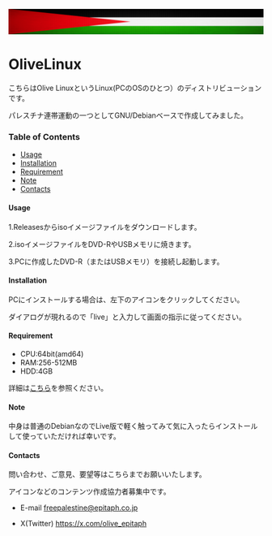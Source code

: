 [![Olive Linx](palestine-flag-banner.png)](https://github.com/freepalestine-epitaph/OliveLinux)

# OliveLinux
こちらはOlive LinuxというLinux(PCのOSのひとつ）のディストリビューションです。

パレスチナ連帯運動の一つとしてGNU/Debianベースで作成してみました。

### Table of Contents

- [Usage](#Usage)
- [Installation](#Installation)
- [Requirement](#Requirement)
- [Note](#Note)
- [Contacts](#Contacts)

#### <a name="Usage">Usage</a>

1.Releasesからisoイメージファイルをダウンロードします。

2.isoイメージファイルをDVD-RやUSBメモリに焼きます。

3.PCに作成したDVD-R（またはUSBメモリ）を接続し起動します。


#### <a name="Installation">Installation</a>

PCにインストールする場合は、左下のアイコンをクリックしてください。

ダイアログが現れるので「live」と入力して画面の指示に従ってください。

#### <a name="Requirement">Requirement</a>

* CPU:64bit(amd64)
* RAM:256-512MB
* HDD:4GB

詳細は[こちら](https://www.debian.org/releases/stable/amd64/release-notes/ch-whats-new.en.html#idm120)を参照ください。

#### <a name="Note">Note</a>

中身は普通のDebianなのでLive版で軽く触ってみて気に入ったらインストールして使っていただければ幸いです。


#### <a name="Contacts">Contacts</a>

問い合わせ、ご意見、要望等はこちらまでお願いいたします。

アイコンなどのコンテンツ作成協力者募集中です。

* E-mail
freepalestine@epitaph.co.jp

* X(Twitter)
https://x.com/olive_epitaph
